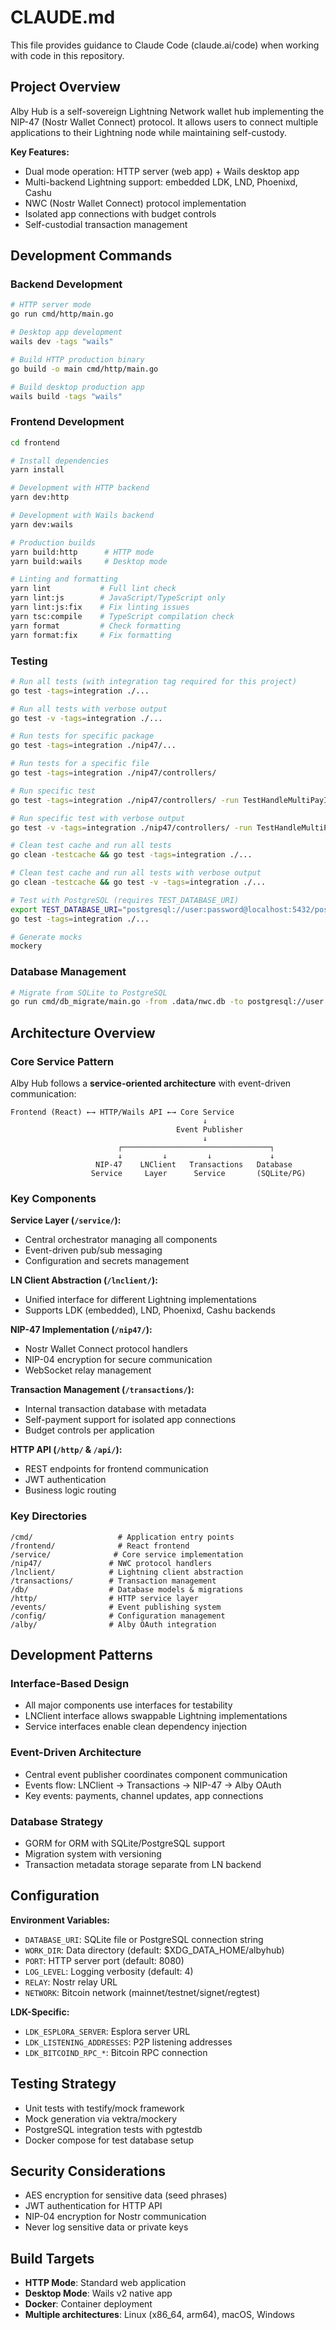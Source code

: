 # CLAUDE.md

This file provides guidance to Claude Code (claude.ai/code) when working with code in this repository.

## Project Overview

Alby Hub is a self-sovereign Lightning Network wallet hub implementing the NIP-47 (Nostr Wallet Connect) protocol. It allows users to connect multiple applications to their Lightning node while maintaining self-custody.

**Key Features:**

- Dual mode operation: HTTP server (web app) + Wails desktop app
- Multi-backend Lightning support: embedded LDK, LND, Phoenixd, Cashu
- NWC (Nostr Wallet Connect) protocol implementation
- Isolated app connections with budget controls
- Self-custodial transaction management

## Development Commands

### Backend Development

```bash
# HTTP server mode
go run cmd/http/main.go

# Desktop app development
wails dev -tags "wails"

# Build HTTP production binary
go build -o main cmd/http/main.go

# Build desktop production app
wails build -tags "wails"
```

### Frontend Development

```bash
cd frontend

# Install dependencies
yarn install

# Development with HTTP backend
yarn dev:http

# Development with Wails backend
yarn dev:wails

# Production builds
yarn build:http      # HTTP mode
yarn build:wails     # Desktop mode

# Linting and formatting
yarn lint           # Full lint check
yarn lint:js        # JavaScript/TypeScript only
yarn lint:js:fix    # Fix linting issues
yarn tsc:compile    # TypeScript compilation check
yarn format         # Check formatting
yarn format:fix     # Fix formatting
```

### Testing

```bash
# Run all tests (with integration tag required for this project)
go test -tags=integration ./...

# Run all tests with verbose output
go test -v -tags=integration ./...

# Run tests for specific package
go test -tags=integration ./nip47/...

# Run tests for a specific file
go test -tags=integration ./nip47/controllers/

# Run specific test
go test -tags=integration ./nip47/controllers/ -run TestHandleMultiPayInvoiceEvent

# Run specific test with verbose output
go test -v -tags=integration ./nip47/controllers/ -run TestHandleMultiPayInvoiceEvent

# Clean test cache and run all tests
go clean -testcache && go test -tags=integration ./...

# Clean test cache and run all tests with verbose output
go clean -testcache && go test -v -tags=integration ./...

# Test with PostgreSQL (requires TEST_DATABASE_URI)
export TEST_DATABASE_URI="postgresql://user:password@localhost:5432/postgres"
go test -tags=integration ./...

# Generate mocks
mockery
```

### Database Management

```bash
# Migrate from SQLite to PostgreSQL
go run cmd/db_migrate/main.go -from .data/nwc.db -to postgresql://user:pass@localhost:5432/nwc
```

## Architecture Overview

### Core Service Pattern

Alby Hub follows a **service-oriented architecture** with event-driven communication:

```
Frontend (React) ←→ HTTP/Wails API ←→ Core Service
                                           ↓
                                     Event Publisher
                                           ↓
                        ┌─────────────────────────────────┐
                        ↓         ↓         ↓             ↓
                   NIP-47    LNClient   Transactions   Database
                  Service     Layer      Service       (SQLite/PG)
```

### Key Components

**Service Layer (`/service/`):**

- Central orchestrator managing all components
- Event-driven pub/sub messaging
- Configuration and secrets management

**LN Client Abstraction (`/lnclient/`):**

- Unified interface for different Lightning implementations
- Supports LDK (embedded), LND, Phoenixd, Cashu backends

**NIP-47 Implementation (`/nip47/`):**

- Nostr Wallet Connect protocol handlers
- NIP-04 encryption for secure communication
- WebSocket relay management

**Transaction Management (`/transactions/`):**

- Internal transaction database with metadata
- Self-payment support for isolated app connections
- Budget controls per application

**HTTP API (`/http/` & `/api/`):**

- REST endpoints for frontend communication
- JWT authentication
- Business logic routing

### Key Directories

```
/cmd/                   # Application entry points
/frontend/              # React frontend
/service/              # Core service implementation
/nip47/               # NWC protocol handlers
/lnclient/            # Lightning client abstraction
/transactions/        # Transaction management
/db/                  # Database models & migrations
/http/                # HTTP service layer
/events/              # Event publishing system
/config/              # Configuration management
/alby/                # Alby OAuth integration
```

## Development Patterns

### Interface-Based Design

- All major components use interfaces for testability
- LNClient interface allows swappable Lightning implementations
- Service interfaces enable clean dependency injection

### Event-Driven Architecture

- Central event publisher coordinates component communication
- Events flow: LNClient → Transactions → NIP-47 → Alby OAuth
- Key events: payments, channel updates, app connections

### Database Strategy

- GORM for ORM with SQLite/PostgreSQL support
- Migration system with versioning
- Transaction metadata storage separate from LN backend

## Configuration

**Environment Variables:**

- `DATABASE_URI`: SQLite file or PostgreSQL connection string
- `WORK_DIR`: Data directory (default: $XDG_DATA_HOME/albyhub)
- `PORT`: HTTP server port (default: 8080)
- `LOG_LEVEL`: Logging verbosity (default: 4)
- `RELAY`: Nostr relay URL
- `NETWORK`: Bitcoin network (mainnet/testnet/signet/regtest)

**LDK-Specific:**

- `LDK_ESPLORA_SERVER`: Esplora server URL
- `LDK_LISTENING_ADDRESSES`: P2P listening addresses
- `LDK_BITCOIND_RPC_*`: Bitcoin RPC connection

## Testing Strategy

- Unit tests with testify/mock framework
- Mock generation via vektra/mockery
- PostgreSQL integration tests with pgtestdb
- Docker compose for test database setup

## Security Considerations

- AES encryption for sensitive data (seed phrases)
- JWT authentication for HTTP API
- NIP-04 encryption for Nostr communication
- Never log sensitive data or private keys

## Build Targets

- **HTTP Mode**: Standard web application
- **Desktop Mode**: Wails v2 native app
- **Docker**: Container deployment
- **Multiple architectures**: Linux (x86_64, arm64), macOS, Windows
